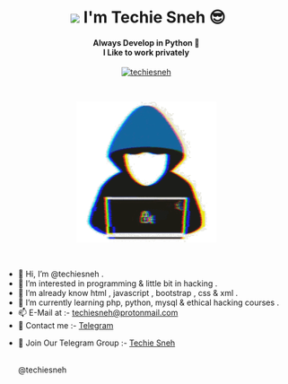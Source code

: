 <!-- Copyrights Techie Sneh 
     feel free to fork this -->

<h1 align="center">&nbsp;<a href="http://techiesneh.ueuo.com"><img src="https://raw.githubusercontent.com/techiesneh/techiesneh/main/tenor.gif" width="48px"></a> I'm Techie Sneh 😎</h1>

<h4 align="center">Always Develop in Python 🐍 <br> I Like to work privately</h4>


<p align="center"> <a href="https://github.com/techiesneh/"><img width="170px" height="24" src="https://komarev.com/ghpvc/?username=techiesneh&label=PROFILE%20VISITORS&color=blueviolet&style=flat-square" alt="techiesneh" /></a> </p><br>

<p align="center"><a href="https://t.me/techiesneh"><img src="techiesneh.gif" alt="Hello" /></a></p><br>

- 👋 Hi, I’m @techiesneh .
- 👀 I’m interested in programming & little bit in hacking .
- 🌱 I’m already know html , javascript , bootstrap , css & xml . 
- 🌱 I’m currently learning php, python, mysql & ethical hacking courses .
- 📫 E-Mail at :- techiesneh@protonmail.com 
- 📱 Contact me :- <a href="https://t.me/techiesneh">Telegram</a></p>
- 📩 Join Our Telegram Group :- <a href="https://t.me/techiesneh007">Techie Sneh</a></p><br>   @techiesneh

<!---
techiesneh/techiesneh is a ✨ special ✨ repository because its `README.md` (this file) appears on your GitHub profile.
You can click the Preview link to take a look at your changes.
--->
